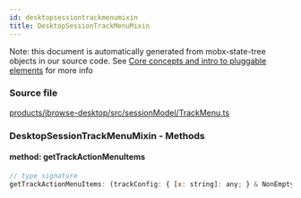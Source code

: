 ```yaml
---
id: desktopsessiontrackmenumixin
title: DesktopSessionTrackMenuMixin
---
```


Note: this document is automatically generated from mobx-state-tree objects in
our source code. See [Core concepts and intro to pluggable
elements](/docs/developer_guide/) for more info

### Source file

[products/jbrowse-desktop/src/sessionModel/TrackMenu.ts](https://github.com/GMOD/jbrowse-components/blob/main/products/jbrowse-desktop/src/sessionModel/TrackMenu.ts)









### DesktopSessionTrackMenuMixin - Methods
#### method: getTrackActionMenuItems



```js
// type signature
getTrackActionMenuItems: (trackConfig: { [x: string]: any; } & NonEmptyObject & { setSubschema(slotName: string, data: unknown): any; } & IStateTreeNode<ConfigurationSchemaType<{ name: { description: string; type: string; defaultValue: string; }; ... 8 more ...; formatAbout: ConfigurationSchemaType<...>; }, ConfigurationSchemaOptions<...>>>...
```





